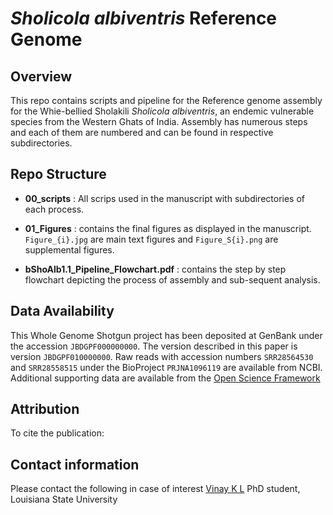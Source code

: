 # *Sholicola albiventris* Reference Genome

## Overview
This repo contains scripts and pipeline for the Reference genome assembly for the Whie-bellied Sholakili *Sholicola albiventris*, an endemic vulnerable species from the Western Ghats of India. Assembly has numerous steps and each of them are numbered and can be found in respective subdirectories. 

## Repo Structure

- **00_scripts** : All scrips used in the manuscript with subdirectories of each process. 

- **01_Figures** : contains the final figures as displayed in the manuscript. ``Figure_{i}.jpg`` are main text figures and ``Figure_S{i}.png`` are supplemental figures. 

- **bShoAlb1.1_Pipeline_Flowchart.pdf** : contains the step by step flowchart depicting the process of assembly and sub-sequent analysis. 


## Data Availability

This Whole Genome Shotgun project has been deposited at GenBank under the accession ``JBDGPF000000000``. The version described in this paper is version ``JBDGPF010000000``.  Raw reads with accession numbers ``SRR28564530`` and ``SRR28558515`` under the BioProject ``PRJNA1096119`` are available from NCBI. Additional supporting data are available from the [Open Science Framework](https://osf.io/m95q7/?view_only=ff65bfb8cbd94e808b6406c818bbf963)


## Attribution

To cite the publication:

## Contact information

Please contact the following in case of interest
[Vinay K L](https://klvinay.weebly.com/)
PhD student, Louisiana State University